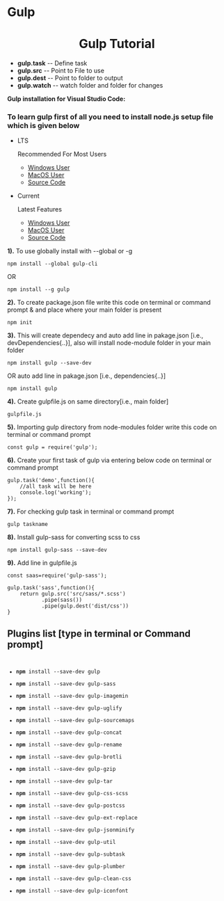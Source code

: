 # Gulp

<h1><center>Gulp Tutorial</center></h1>
<ul>
<li><strong> gulp.task</strong> -- Define task</li>
<li><strong> gulp.src</strong> -- Point to File to use</li>
<li><strong> gulp.dest</strong> -- Point to folder to output</li>
<li><strong> gulp.watch</strong> -- watch folder and folder for changes</li>
</ul>
<strong>Gulp installation for Visual Studio Code:</strong>
<h3>To learn gulp first of all you need to install node.js setup file which is given below</h3>
<ul>
<li><p>LTS</p><p>Recommended For Most Users</p>
<ul><li><a href="https://nodejs.org/dist/v8.11.4/node-v8.11.4-x64.msi" target="_blank" title="Install Node.js official Windows Version">Windows User</a></li>
<li><a href="https://nodejs.org/dist/v8.11.4/node-v8.11.4.pkg" target="_blank" title="Install Node.js official Windows Version">MacOS User</a></li>
<li><a href="https://nodejs.org/dist/v8.11.4/node-v8.11.4.tar.gz" target="_blank" title="Install Node.js official Windows Version">Source Code</a></li>
</ul></li>
<li><p>Current</p><p>Latest Features</p>
<ul><li><a href="https://nodejs.org/dist/v10.9.0/node-v10.9.0-x64.msi" target="_blank" title="Install Node.js official Windows Version">Windows User</a></li>
<li><a href="https://nodejs.org/dist/v10.9.0/node-v10.9.0.pkg" target="_blank" title="Install Node.js official Windows Version">MacOS User</a></li>
<li><a href="https://nodejs.org/dist/v10.9.0/node-v10.9.0.tar.gz" target="_blank" title="Install Node.js official Windows Version">Source Code</a></li>
</ul></li>
</ul>

<strong>1).</strong> To use globally install with --global or -g
<pre><code>npm install --global gulp-cli</code></pre>
OR
<pre><code>npm install --g gulp</code></pre>

<strong>2).</strong> To create package.json file write this code on terminal or command prompt & and place where your main folder is present
<pre><code>npm init</code></pre>

<strong>3).</strong> This will create dependecy and auto add line in pakage.json [i.e., devDependencies{..}], also will install node-module folder in your main folder
<pre><code>npm install gulp --save-dev</code></pre>
OR auto add line in pakage.json [i.e., dependencies{..}]
<pre><code>npm install gulp</code></pre>
<strong>4).</strong> Create gulpfile.js on same directory[i.e., main folder]
<pre><code>gulpfile.js</code></pre>

<strong>5).</strong> Importing gulp directory from node-modules folder write this code on terminal or command prompt
<pre><code>const gulp = require('gulp');</code></pre>

<strong>6).</strong> Create your first task of gulp via entering below code on terminal or command prompt

<pre><code>gulp.task('demo',function(){
	//all task will be here
	console.log('working');
});
</code></pre>

<strong>7).</strong> For checking gulp task in terminal or command prompt 
<pre><code>gulp taskname</code></pre>

<strong>8).</strong> Install gulp-sass for converting scss to css
<pre><code>npm install gulp-sass --save-dev</code></pre>

<strong>9).</strong> Add line in gulpfile.js
<pre><code>const saas=require('gulp-sass');</code></pre>


<pre><code>gulp.task('sass',function(){
    return gulp.src('src/sass/*.scss')
           .pipe(sass())
           .pipe(gulp.dest('dist/css'))
}</code></pre>

<h2><strong>Plugins list [type in terminal or Command prompt]</strong></h2>
<pre><code><ul>
<li><strong>npm</strong> install --save-dev gulp</li>
<li><strong>npm</strong> install --save-dev gulp-sass</li>
<li><strong>npm</strong> install --save-dev gulp-imagemin</li>
<li><strong>npm</strong> install --save-dev gulp-uglify</li>
<li><strong>npm</strong> install --save-dev gulp-sourcemaps</li>
<li><strong>npm</strong> install --save-dev gulp-concat</li>
<li><strong>npm</strong> install --save-dev gulp-rename</li>
<li><strong>npm</strong> install --save-dev gulp-brotli</li>
<li><strong>npm</strong> install --save-dev gulp-gzip</li>
<li><strong>npm</strong> install --save-dev gulp-tar</li>
<li><strong>npm</strong> install --save-dev gulp-css-scss</li>
<li><strong>npm</strong> install --save-dev gulp-postcss</li>
<li><strong>npm</strong> install --save-dev gulp-ext-replace</li>
<li><strong>npm</strong> install --save-dev gulp-jsonminify</li>
<li><strong>npm</strong> install --save-dev gulp-util</li>
<li><strong>npm</strong> install --save-dev gulp-subtask</li>
<li><strong>npm</strong> install --save-dev gulp-plumber</li>
<li><strong>npm</strong> install --save-dev gulp-clean-css</li>
<li><strong>npm</strong> install --save-dev gulp-iconfont</li>
</ul></code></pre>